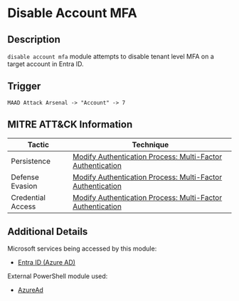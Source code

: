 # Disable Account MFA

## Description
`disable account mfa` module attempts to disable tenant level MFA on a target account in Entra ID.

## Trigger
```
MAAD Attack Arsenal -> "Account" -> 7
```

## MITRE ATT&CK Information

| Tactic         | Technique                                                                                                                                                                                                                                     |
| -------------- | --------------------------------------------------------------------------------------------------------------------------------------------------------------------------------------------------------------------------------------------- |
| Persistence | [Modify Authentication Process: Multi-Factor Authentication](https://attack.mitre.org/techniques/T1556/006/)|
| Defense Evasion | [Modify Authentication Process: Multi-Factor Authentication](https://attack.mitre.org/techniques/T1556/006/)|
| Credential Access | [Modify Authentication Process: Multi-Factor Authentication](https://attack.mitre.org/techniques/T1556/006/)|

## Additional Details
Microsoft services being accessed by this module:

* [Entra ID (Azure AD)](https://www.microsoft.com/en-us/security/business/identity-access/microsoft-entra-id)

External PowerShell module used: 

* [AzureAd](https://www.powershellgallery.com/packages/AzureAD/)